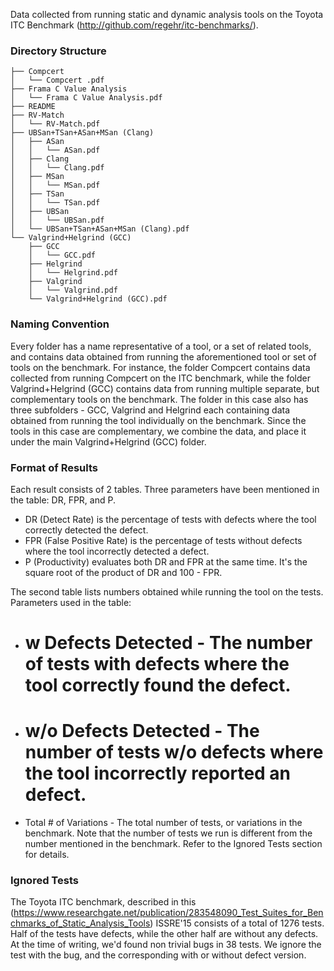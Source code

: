 Data collected from running static and dynamic analysis tools on the Toyota ITC Benchmark (http://github.com/regehr/itc-benchmarks/).

### Directory Structure
```
├── Compcert
│   └── Compcert .pdf
├── Frama C Value Analysis
│   └── Frama C Value Analysis.pdf
├── README
├── RV-Match
│   └── RV-Match.pdf
├── UBSan+TSan+ASan+MSan (Clang)
│   ├── ASan
│   │   └── ASan.pdf
│   ├── Clang
│   │   └── Clang.pdf
│   ├── MSan
│   │   └── MSan.pdf
│   ├── TSan
│   │   └── TSan.pdf
│   ├── UBSan
│   │   └── UBSan.pdf
│   └── UBSan+TSan+ASan+MSan (Clang).pdf
└── Valgrind+Helgrind (GCC)
    ├── GCC
    │   └── GCC.pdf
    ├── Helgrind
    │   └── Helgrind.pdf
    ├── Valgrind
    │   └── Valgrind.pdf
    └── Valgrind+Helgrind (GCC).pdf

```
### Naming Convention

Every folder has a name representative of a tool, or a set of related tools, and contains data obtained from running the aforementioned tool or set of tools on the benchmark. For instance, the folder Compcert contains data collected from  running Compcert on the ITC benchmark, while the folder Valgrind+Helgrind (GCC) contains data from running multiple separate, but complementary tools on the benchmark. The folder in this case also has three subfolders - GCC, Valgrind and Helgrind each containing data obtained from running the tool individually on the benchmark. Since the tools in this case are complementary, we combine the data, and place it under the main Valgrind+Helgrind (GCC) folder.

### Format of Results
Each result consists of 2 tables. Three parameters have been mentioned in the table: DR, FPR, and P.
* DR (Detect Rate) is the percentage of tests with defects where the tool correctly detected the defect.
* FPR (False Positive Rate) is the percentage of tests without defects where the tool incorrectly detected a defect.
* P (Productivity) evaluates both DR and FPR at the same time. It's the square root of the product of DR and 100 - FPR. 

The second table lists numbers obtained while running the tool on the tests. Parameters used in the table:
* # w Defects Detected - The number of tests with defects where the tool correctly found the defect.
* # w/o Defects Detected - The number of tests w/o defects where the tool incorrectly reported an defect.
* Total # of Variations - The total number of tests, or variations in the benchmark. Note that the number of tests we run is different from the number mentioned in the benchmark. Refer to the Ignored Tests section for details.  


### Ignored Tests

The Toyota ITC benchmark, described in this (https://www.researchgate.net/publication/283548090_Test_Suites_for_Benchmarks_of_Static_Analysis_Tools) ISSRE'15 consists of a total of 1276 tests. Half of the tests have defects, while the other half are without any defects. At the time of writing, we'd found non trivial bugs in 38 tests. We ignore the test with the bug, and the corresponding with or without defect version. 





